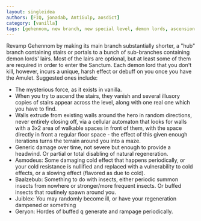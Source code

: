 ```yaml
---
layout: singleidea
authors: [FIQ, jonadab, AntiGulp, aosdict]
category: [vanilla]
tags: [gehennom, new branch, new special level, demon lords, ascension run, mysterious force, completely new system, asmodeus, baalzebub, juiblex, geryon, q monster class, a monster class, stairs, cold resistance, implemented in xnethack]
---
```

Revamp Gehennom by making its main branch substantially shorter, a "hub" branch
containing stairs or portals to a bunch of sub-branches containing demon lords'
lairs. Most of the lairs are optional, but at least some of them are required in
order to enter the Sanctum. Each demon lord that you don't kill, however,
incurs a unique, harsh effect or debuff on you once you have the Amulet.
Suggested ones include:
* The mysterious force, as it exists in vanilla.
* When you try to ascend the stairs, they vanish and several illusory copies of
  stairs appear across the level, along with one real one which you have to
  find.
* Walls extrude from existing walls around the hero in random directions, never
  entirely closing off, via a cellular automaton that looks for walls with a 3x2
  area of walkable spaces in front of them, with the space directly in front a
  regular floor space - the effect of this given enough iterations turns the
  terrain around you into a maze.
* Generic damage over time, not severe but enough to provide a headwind. Or
  partial or total disabling of natural regeneration.
* Asmodeus: Some damaging cold effect that happens periodically, or your cold
  resistance is nullified and replaced with a vulnerability to cold effects, or
  a slowing effect (flavored as due to cold).
* Baalzebub: Something to do with insects, either periodic summon insects from
  nowhere or stronger/more frequent insects. Or buffed insects that routinely
  spawn around you.
* Juiblex: You may randomly become ill, or have your regeneration dampened or
  something
* Geryon: Hordes of buffed q generate and rampage periodically.

